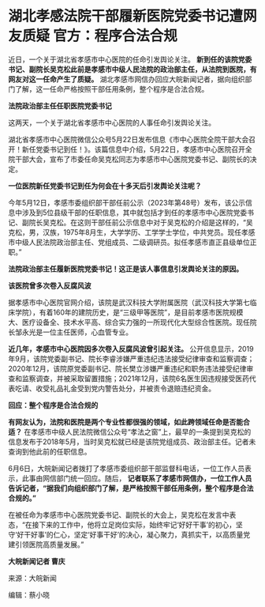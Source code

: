 

# 湖北孝感法院干部履新医院党委书记遭网友质疑 官方：程序合法合规

近日，一个关于湖北省孝感市中心医院的任命引发舆论关注。
**新到任的该院党委书记、副院长吴克松此前是孝感市中级人民法院的政治部主任，从法院到医院，有网友对这一任命产生了质疑。**
湖北孝感市网信办回应大皖新闻记者，据向组织部门了解，这一任命严格按照干部任用条例，整个程序是合法合规。

**法院政治部主任任职医院党委书记**

这两天，一个关于湖北省孝感市中心医院的人事任命引发舆论关注。

湖北省孝感市中心医院微信公众号5月22日发布信息《市中心医院全院干部大会召开！新任党委书记到任！》。该篇信息中介绍，5月22日，孝感市中心医院召开全院干部大会，宣布了市委任命吴克松同志为孝感市中心医院党委书记、副院长的决定。

**一位医院新任党委书记到任为何会在十多天后引发舆论关注呢？**

今年5月12日，孝感市委组织部干部任前公示（2023年第48号）发布，该公示信息中涉及到5位县级干部的任职信息，其中就包括才到任的孝感市中心医院党委书记、副院长吴克松。在这则干部任前公示信息中对于吴克松的介绍是这样的，“吴克松，男，汉族，1975年8月生，大学学历、工学学士学位，中共党员。现任孝感市中级人民法院政治部主任、党组成员、二级调研员。拟任孝感市直正县级单位正职。”

**法院政治部主任履新医院党委书记！这正是该人事信息引发舆论关注的原因。**

**该医院曾多次卷入反腐风波**

据孝感市中心医院官网介绍，该院是武汉科技大学附属医院（武汉科技大学第七临床学院），有着160年的建院历史，是“三级甲等医院”，是目前孝感市医院规模大、医疗设备全、技术水平高、综合实力强的一所现代化大型综合性医院。现任院长邹永光是一位主任医师，心血管专业。

**近几年，孝感市中心医院因多次卷入反腐风波曾引起关注。**
公开信息显示，2019年9月，该院党委副书记、院长李睿涉嫌严重违纪违法接受纪律审查和监察调查；2020年12月，该院原党委副书记、院长樊立涉嫌严重违纪和职务违法接受纪律审查和监察调查，并被采取留置措施；2021年12月，该院6名医生因违规接受医药代表吃请、收受礼品礼金受到党内警告处分，并被责令退赔违纪资金。

**回应：整个程序是合法合规的**

**有网友认为，法院和医院是两个专业性都很强的领域，如此跨领域任命是否能合适？**
在孝感市中级人民法院微信公众号“孝法之窗”上，最早的一条提到吴克松的信息发布于2018年5月，当时吴克松就已经是该院党组成员、政治部主任。记者未查询到他此前的任职信息。

6月6日，大皖新闻记者拨打了孝感市委组织部干部监督科电话，一位工作人员表示，此事由网信部门统一回应。随后，
**记者联系了孝感市网信办，一位工作人员告诉记者，“据我们向组织部门了解，是严格按照干部任用条例，整个程序是合法合规的。”**

在被任命为孝感市中心医院党委书记、副院长的大会上，吴克松在发言中表态，“在接下来的工作中，他将立足岗位实际，始终牢记‘好好干事’的初心，坚守‘好干好事’的仁心，坚定‘好事干好’的决心，凝心聚力，真抓实干，以高质量党建引领医院高质量发展。”

**大皖新闻记者 曹庆**

来源：大皖新闻

编辑：蔡小晓

